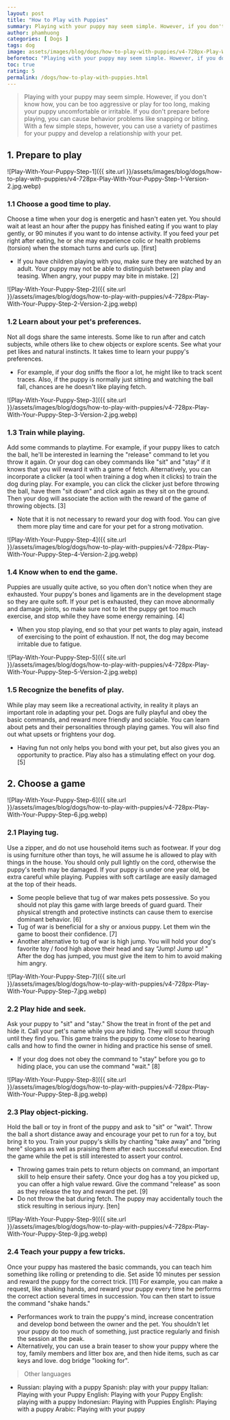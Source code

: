 ```yaml
---
layout: post
title: "How to Play with Puppies"
summary: Playing with your puppy may seem simple. However, if you don't know how, you can be too aggressive or play for too long, making your puppy uncomfortable or irritable. If you don't prepare before playing, you can cause behavior problems like snapping or biting. With a few simple steps, however, you can use a variety of pastimes for your puppy and develop a relationship with your pet.
author: phamhuong
categories: [ Dogs ]
tags: dog
image: assets/images/blog/dogs/how-to-play-with-puppies/v4-728px-Play-With-Your-Puppy-Step-1-Version-2.jpg.webp
beforetoc: "Playing with your puppy may seem simple. However, if you don't know how, you can be too aggressive or play for too long, making your puppy uncomfortable or irritable. If you don't prepare before playing, you can cause behavior problems like snapping or biting. With a few simple steps, however, you can use a variety of pastimes for your puppy and develop a relationship with your pet."
toc: true
rating: 5
permalink: /dogs/how-to-play-with-puppies.html
---
```


> Playing with your puppy may seem simple. However, if you don't know how, you can be too aggressive or play for too long, making your puppy uncomfortable or irritable. If you don't prepare before playing, you can cause behavior problems like snapping or biting. With a few simple steps, however, you can use a variety of pastimes for your puppy and develop a relationship with your pet.

## 1. Prepare to play

![Play-With-Your-Puppy-Step-1]({{ site.url }}/assets/images/blog/dogs/how-to-play-with-puppies/v4-728px-Play-With-Your-Puppy-Step-1-Version-2.jpg.webp)

### 1.1 Choose a good time to play. 

Choose a time when your dog is energetic and hasn't eaten yet. You should wait at least an hour after the puppy has finished eating if you want to play gently, or 90 minutes if you want to do intense activity. If you feed your pet right after eating, he or she may experience colic or health problems (torsion) when the stomach turns and curls up. [first]
- If you have children playing with you, make sure they are watched by an adult. Your puppy may not be able to distinguish between play and teasing. When angry, your puppy may bite in mistake. [2]

![Play-With-Your-Puppy-Step-2]({{ site.url }}/assets/images/blog/dogs/how-to-play-with-puppies/v4-728px-Play-With-Your-Puppy-Step-2-Version-2.jpg.webp)

### 1.2 Learn about your pet's preferences. 

Not all dogs share the same interests. Some like to run after and catch subjects, while others like to chew objects or explore scents. See what your pet likes and natural instincts. It takes time to learn your puppy's preferences.
- For example, if your dog sniffs the floor a lot, he might like to track scent traces. Also, if the puppy is normally just sitting and watching the ball fall, chances are he doesn't like playing fetch.

![Play-With-Your-Puppy-Step-3]({{ site.url }}/assets/images/blog/dogs/how-to-play-with-puppies/v4-728px-Play-With-Your-Puppy-Step-3-Version-2.jpg.webp)

### 1.3 Train while playing. 

Add some commands to playtime. For example, if your puppy likes to catch the ball, he'll be interested in learning the "release" command to let you throw it again. Or your dog can obey commands like "sit" and "stay" if it knows that you will reward it with a game of fetch. Alternatively, you can incorporate a clicker (a tool when training a dog when it clicks) to train the dog during play. For example, you can click the clicker just before throwing the ball, have them "sit down" and click again as they sit on the ground. Then your dog will associate the action with the reward of the game of throwing objects. [3]
- Note that it is not necessary to reward your dog with food. You can give them more play time and care for your pet for a strong motivation.

![Play-With-Your-Puppy-Step-4]({{ site.url }}/assets/images/blog/dogs/how-to-play-with-puppies/v4-728px-Play-With-Your-Puppy-Step-4-Version-2.jpg.webp)

### 1.4 Know when to end the game. 

Puppies are usually quite active, so you often don't notice when they are exhausted. Your puppy's bones and ligaments are in the development stage so they are quite soft. If your pet is exhausted, they can move abnormally and damage joints, so make sure not to let the puppy get too much exercise, and stop while they have some energy remaining. [4]
- When you stop playing, end so that your pet wants to play again, instead of exercising to the point of exhaustion. If not, the dog may become irritable due to fatigue.

![Play-With-Your-Puppy-Step-5]({{ site.url }}/assets/images/blog/dogs/how-to-play-with-puppies/v4-728px-Play-With-Your-Puppy-Step-5-Version-2.jpg.webp)

### 1.5 Recognize the benefits of play. 

While play may seem like a recreational activity, in reality it plays an important role in adapting your pet. Dogs are fully playful and obey the basic commands, and reward more friendly and sociable. You can learn about pets and their personalities through playing games. You will also find out what upsets or frightens your dog.
- Having fun not only helps you bond with your pet, but also gives you an opportunity to practice. Play also has a stimulating effect on your dog. [5]

## 2. Choose a game

![Play-With-Your-Puppy-Step-6]({{ site.url }}/assets/images/blog/dogs/how-to-play-with-puppies/v4-728px-Play-With-Your-Puppy-Step-6.jpg.webp)

### 2.1 Playing tug. 

Use a zipper, and do not use household items such as footwear. If your dog is using furniture other than toys, he will assume he is allowed to play with things in the house. You should only pull lightly on the cord, otherwise the puppy's teeth may be damaged. If your puppy is under one year old, be extra careful while playing. Puppies with soft cartilage are easily damaged at the top of their heads.
- Some people believe that tug of war makes pets possessive. So you should not play this game with large breeds of guard guard. Their physical strength and protective instincts can cause them to exercise dominant behavior. [6]
- Tug of war is beneficial for a shy or anxious puppy. Let them win the game to boost their confidence. [7]
- Another alternative to tug of war is high jump. You will hold your dog's favorite toy / food high above their head and say “Jump! Jump up! " After the dog has jumped, you must give the item to him to avoid making him angry.

![Play-With-Your-Puppy-Step-7]({{ site.url }}/assets/images/blog/dogs/how-to-play-with-puppies/v4-728px-Play-With-Your-Puppy-Step-7.jpg.webp)

### 2.2 Play hide and seek. 

Ask your puppy to "sit" and "stay." Show the treat in front of the pet and hide it. Call your pet's name while you are hiding. They will scour through until they find you. This game trains the puppy to come close to hearing calls and how to find the owner in hiding and practice his sense of smell.
- If your dog does not obey the command to "stay" before you go to hiding place, you can use the command "wait." [8]

![Play-With-Your-Puppy-Step-8]({{ site.url }}/assets/images/blog/dogs/how-to-play-with-puppies/v4-728px-Play-With-Your-Puppy-Step-8.jpg.webp)

### 2.3 Play object-picking. 

Hold the ball or toy in front of the puppy and ask to "sit" or "wait". Throw the ball a short distance away and encourage your pet to run for a toy, but bring it to you. Train your puppy's skills by chanting "take away" and "bring here" slogans as well as praising them after each successful execution. End the game while the pet is still interested to assert your control.
- Throwing games train pets to return objects on command, an important skill to help ensure their safety. Once your dog has a toy you picked up, you can offer a high value reward. Give the command "release" as soon as they release the toy and reward the pet. [9]
- Do not throw the bat during fetch. The puppy may accidentally touch the stick resulting in serious injury. [ten]

![Play-With-Your-Puppy-Step-9]({{ site.url }}/assets/images/blog/dogs/how-to-play-with-puppies/v4-728px-Play-With-Your-Puppy-Step-9.jpg.webp)

### 2.4 Teach your puppy a few tricks. 

Once your puppy has mastered the basic commands, you can teach him something like rolling or pretending to die. Set aside 10 minutes per session and reward the puppy for the correct trick. [11] For example, you can make a request, like shaking hands, and reward your puppy every time he performs the correct action several times in succession. You can then start to issue the command "shake hands."
- Performances work to train the puppy's mind, increase concentration and develop bond between the owner and the pet. You shouldn't let your puppy do too much of something, just practice regularly and finish the session at the peak.
- Alternatively, you can use a brain teaser to show your puppy where the toy, family members and litter box are, and then hide items, such as car keys and love. dog bridge "looking for".

> Other languages
- Russian: playing with a puppy Spanish: play with your puppy Italian: Playing with your Puppy English: Playing with your Puppy English: playing with a puppy Indonesian: Playing with Puppies English: Playing with a puppy Arabic: Playing with your puppy
